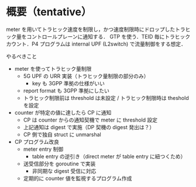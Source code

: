 # 概要（tentative）

meter を用いてトラヒック速度を制限し，かつ速度制限時にドロップしたトラヒック量をコントロールプレーンに通知する．
GTP を使う．TEID 毎にトラヒックカウント．P4 プログラムは internal UPF (L2switch) で流量制御をする想定．

やるべきこと
- meter を使ってトラヒック量制限
  - 5G UPF の URR 実装（トラヒック量制限の部分のみ）
    - key も 3GPP 準拠の仕様がいい
  - report format も 3GPP 準拠にしたい
  - トラヒック制限前は threshold は未設定 / トラヒック制限時は theshold を設定
- counter が特定の値に達したら CP に通知
  - CP は counter からの通知契機で meter に threshold 設定
  - 上記通知は digest で実施（DP 契機の digest 発出は？）
  - CP 側で独自 struct に unmarshal
- CP プログラム改良
  - meter entry 制御
    - table entry の逆引き（direct meter が table entry に紐つくため）
  - 送受信部分を goroutine で実装
    - 非同期な digest 受信に対応
  - 定期的に counter 値を監視するプログラム作成


